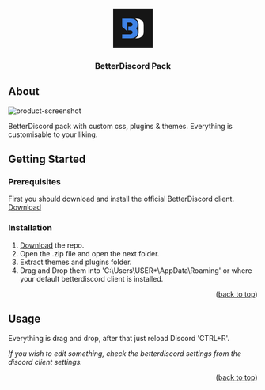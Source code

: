 <div id="top"></div>

<!-- PROJECT LOGO -->
<br />
<div align="center">
  <a href="https://github.com/Lund1337/betterdiscord">
    <img src="pre/bd_logo.jpg" alt="Logo" width="80" height="80">
  </a>

  <h3 align="center">BetterDiscord Pack</h3>
</div>

<!-- ABOUT THE PROJECT -->
## About

![product-screenshot](https://i.imgur.com/kRvAhLT.png)

BetterDiscord pack with custom css, plugins & themes. Everything is customisable to your liking.

<!-- GETTING STARTED -->
## Getting Started
### Prerequisites

First you should download and install the official BetterDiscord client. [Download](https://betterdiscord.app/)

### Installation

1. [Download](https://github.com/Lund1337/betterdiscord/archive/refs/heads/main.zip) the repo.
2. Open the .zip file and open the next folder.
3. Extract themes and plugins folder.
4. Drag and Drop them into 'C:\Users\USER*\AppData\Roaming' or where your default betterdiscord client is installed.

<p align="right">(<a href="#top">back to top</a>)</p>



<!-- USAGE EXAMPLES -->
## Usage

Everything is drag and drop, after that just reload Discord 'CTRL+R'.

_If you wish to edit something, check the betterdiscord settings from the discord client settings._

<p align="right">(<a href="#top">back to top</a>)</p>
